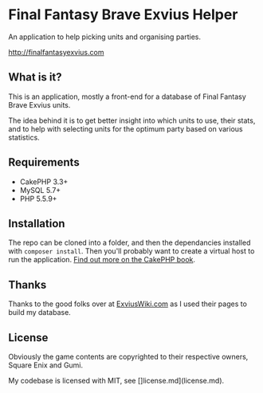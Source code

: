 # Final Fantasy Brave Exvius Helper
An application to help picking units and organising parties.

http://finalfantasyexvius.com

## What is it?
This is an application, mostly a front-end for a database of Final Fantasy Brave Exvius units.

The idea behind it is to get better insight into which units to use, their stats, and to help with selecting units for 
the optimum party based on various statistics.

## Requirements
* CakePHP 3.3+
* MySQL 5.7+
* PHP 5.5.9+

## Installation
The repo can be cloned into a folder, and then the dependancies installed with `composer install`.
Then you'll probably want to create a virtual host to run the application. 
[Find out more on the CakePHP book](http://book.cakephp.org/3.0/en/installation.html#fire-it-up).

## Thanks
Thanks to the good folks over at [ExviusWiki.com](http://exviuswiki.com/) as I used their pages to build my database.

## License
Obviously the game contents are copyrighted to their respective owners, Square Enix and Gumi.

My codebase is licensed with MIT, see []license.md](license.md).

